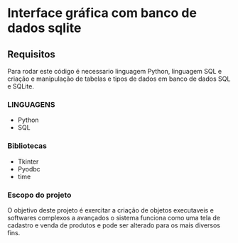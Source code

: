 <h1>Interface gráfica com banco de dados sqlite</h1>

<h2> Requisitos </h2>
 
<p> Para rodar este código é necessario linguagem Python, linguagem SQL e criação e manipulação de tabelas e tipos de dados em banco de dados SQL e SQLite.</p>

<H3>LINGUAGENS</H3>

<ul>
 <li>Python</li>
 <li>SQL</li>
</ul>

<h3>Bibliotecas</h3>
<ul>
 <li>Tkinter</li>
 <li>Pyodbc</li>
 <li>time</li>
 </ul>
 
<h3>Escopo do projeto</h3>

<p>O objetivo deste projeto é exercitar a criação de objetos executaveis e softwares complexos a avançados o sistema funciona como uma tela de cadastro e venda de produtos e pode ser alterado para os mais diversos fins.</p>


